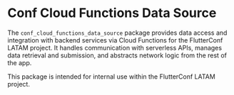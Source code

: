 # Conf Cloud Functions Data Source

The `conf_cloud_functions_data_source` package provides data access and integration with backend services via Cloud Functions for the FlutterConf LATAM project. It handles communication with serverless APIs, manages data retrieval and submission, and abstracts network logic from the rest of the app.

This package is intended for internal use within the FlutterConf LATAM project.